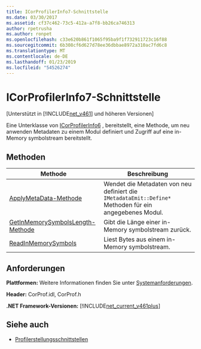 ```yaml
---
title: ICorProfilerInfo7-Schnittstelle
ms.date: 03/30/2017
ms.assetid: cf37c462-73c5-412a-a7f8-bb26ca746313
author: rpetrusha
ms.author: ronpet
ms.openlocfilehash: c33e620b861f1065f95ba9f1f732911723c16f88
ms.sourcegitcommit: 6b308cf6d627d78ee36dbbae8972a310ac7fd6c8
ms.translationtype: MT
ms.contentlocale: de-DE
ms.lasthandoff: 01/23/2019
ms.locfileid: "54526274"
---
```

# <a name="icorprofilerinfo7-interface"></a>ICorProfilerInfo7-Schnittstelle
[Unterstützt in [!INCLUDE[net_v461](../../../../includes/net-v461-md.md)] und höheren Versionen]  
  
 Eine Unterklasse von [ICorProfilerInfo6](../../../../docs/framework/unmanaged-api/profiling/icorprofilerinfo6-interface.md) , bereitstellt, eine Methode, um neu anwenden Metadaten zu einem Modul definiert und Zugriff auf eine in-Memory symbolstream bereitstellt.  
  
## <a name="methods"></a>Methoden  
  
|Methode|Beschreibung|  
|------------|-----------------|  
|[ApplyMetaData-Methode](../../../../docs/framework/unmanaged-api/profiling/icorprofilerinfo7-applymetadata-method.md)|Wendet die Metadaten von neu definiert die `IMetadataEmit::Define*` Methoden für ein angegebenes Modul.|  
|[GetInMemorySymbolsLength-Methode](../../../../docs/framework/unmanaged-api/profiling/icorprofilerinfo7-getinmemorysymbolslength-method.md)|Gibt die Länge einer in-Memory symbolstream zurück.|  
|[ReadInMemorySymbols](../../../../docs/framework/unmanaged-api/profiling/icorprofilerinfo7-readinmemorysymbols.md)|Liest Bytes aus einem in-Memory symbolstream.|  
  
## <a name="requirements"></a>Anforderungen  
 **Plattformen:** Weitere Informationen finden Sie unter [Systemanforderungen](../../../../docs/framework/get-started/system-requirements.md).  
  
 **Header:** CorProf.idl, CorProf.h  
  
 **.NET Framework-Versionen:** [!INCLUDE[net_current_v461plus](../../../../includes/net-current-v461plus-md.md)]  
  
## <a name="see-also"></a>Siehe auch
- [Profilerstellungsschnittstellen](../../../../docs/framework/unmanaged-api/profiling/profiling-interfaces.md)
